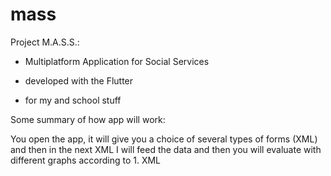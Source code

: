 # mass

Project M.A.S.S.:

- Multiplatform Application for Social Services

- developed with the Flutter

- for my and school stuff

Some summary of how app will work: 

You open the app, it will give you a choice of several types of forms (XML) and then in the next XML I will feed the data and then you will evaluate with different graphs according to 1. XML
